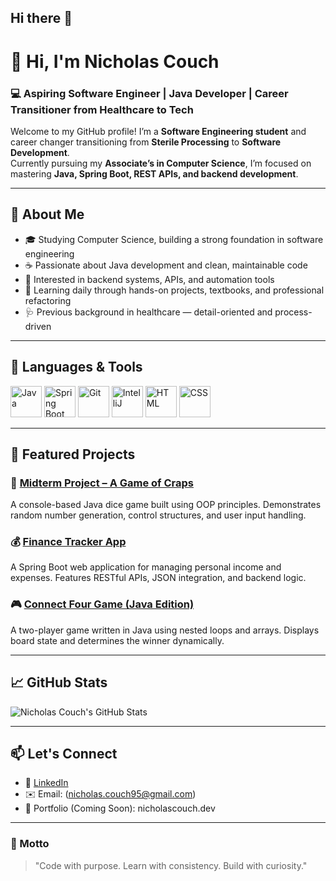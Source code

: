 ## Hi there 👋

# 👋 Hi, I'm Nicholas Couch
### 💻 Aspiring Software Engineer | Java Developer | Career Transitioner from Healthcare to Tech

Welcome to my GitHub profile! I’m a **Software Engineering student** and career changer transitioning from **Sterile Processing** to **Software Development**.  
Currently pursuing my **Associate’s in Computer Science**, I’m focused on mastering **Java, Spring Boot, REST APIs, and backend development**.

---

## 🚀 About Me
- 🎓 Studying Computer Science, building a strong foundation in software engineering
- ☕ Passionate about Java development and clean, maintainable code
- 🧩 Interested in backend systems, APIs, and automation tools
- 🧠 Learning daily through hands-on projects, textbooks, and professional refactoring
- 🩺 Previous background in healthcare — detail-oriented and process-driven

---

## 🧰 Languages & Tools
<p>
  <img src="https://cdn.jsdelivr.net/gh/devicons/devicon/icons/java/java-original.svg" width="50" height="50" alt="Java"/>
  <img src="https://cdn.jsdelivr.net/gh/devicons/devicon/icons/spring/spring-original.svg" width="50" height="50" alt="Spring Boot"/>
  <img src="https://cdn.jsdelivr.net/gh/devicons/devicon/icons/git/git-original.svg" width="50" height="50" alt="Git"/>
  <img src="https://cdn.jsdelivr.net/gh/devicons/devicon/icons/intellij/intellij-original.svg" width="50" height="50" alt="IntelliJ"/>
  <img src="https://cdn.jsdelivr.net/gh/devicons/devicon/icons/html5/html5-original.svg" width="50" height="50" alt="HTML"/>
  <img src="https://cdn.jsdelivr.net/gh/devicons/devicon/icons/css3/css3-original.svg" width="50" height="50" alt="CSS"/>
</p>

---

## 📂 Featured Projects
### 🎲 [Midterm Project – A Game of Craps](https://github.com/NicholasCouch-Dev/MidtermProject)
A console-based Java dice game built using OOP principles. Demonstrates random number generation, control structures, and user input handling.

### 💰 [Finance Tracker App](https://github.com/NicholasCouch-Dev/FinanceTracker)
A Spring Boot web application for managing personal income and expenses. Features RESTful APIs, JSON integration, and backend logic.

### 🎮 [Connect Four Game (Java Edition)](https://github.com/NicholasCouch-Dev/ConnectFour)
A two-player game written in Java using nested loops and arrays. Displays board state and determines the winner dynamically.

---

## 📈 GitHub Stats
![Nicholas Couch's GitHub Stats](https://github-readme-stats.vercel.app/api?username=NicholasCouch-Dev&show_icons=true&theme=tokyonight)

---

## 📫 Let's Connect
- 💼 [LinkedIn](https://www.linkedin.com/in/nicholas-couch-dev)
- ✉️ Email: (nicholas.couch95@gmail.com)
- 🧠 Portfolio (Coming Soon): nicholascouch.dev

---

### 🌱 Motto
> "Code with purpose. Learn with consistency. Build with curiosity."
